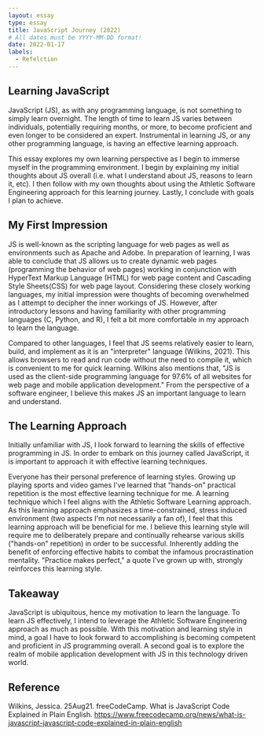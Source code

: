 ```yaml
---
layout: essay
type: essay
title: JavaScript Journey (2022)
# All dates must be YYYY-MM-DD format!
date: 2022-01-17
labels:
  - Refelction
---
```



## Learning JavaScript

JavaScript (JS), as with any programming language, is not something to simply learn overnight.  The length of time to learn JS varies between individuals, potentially requiring months, or more, to become proficient and even longer to be considered an expert.  Instrumental in learning JS, or any other programming language, is having an effective learning approach.

This essay explores my own learning perspective as I begin to immerse myself in the programming environment.  I begin by explaining my initial thoughts about JS overall (i.e. what I understand about JS, reasons to learn it, etc).  I then follow with my own thoughts about using the Athletic Software Engineering approach for this learning journey.  Lastly, I conclude with goals I plan to achieve. 

## My First Impression

JS is well-known as the scripting language for web pages as well as environments such as Apache and Adobe.  In preparation of learning, I was able to conclude that JS allows us to create dynamic web pages (programming the behavior of web pages) working in conjunction with HyperText Markup Language (HTML) for web page content and Cascading Style Sheets(CSS) for web page layout.  Considering these closely working languages, my initial impression were thoughts of becoming overwhelmed as I attempt to decipher the inner workings of JS.  However, after introductory lessons and having familiarity with other programming languages (C, Python, and R), I felt a bit more comfortable in my approach to learn the language.  

Compared to other languages, I feel that JS seems relatively easier to learn, build, and implement as it is an "interpreter" language (Wilkins, 2021).  This allows browsers to read and run code without the need to compile it, which is convenient to me for quick learning.  Wilkins also mentions that, "JS is used as the client-side programming language for 97.6% of all websites for web page and mobile application development."  From the perspective of a software engineer, I believe this makes JS an important language to learn and understand.    

## The Learning Approach

Initially unfamiliar with JS, I look forward to learning the skills of effective programming in JS.  In order to embark on this journey called JavaScript, it is important to approach it with effective learning techniques.  

Everyone has their personal preference of learning styles.  Growing up playing sports and video games I've learned that "hands-on" practical repetition is the most effective learning technique for me.  A learning technique which I feel aligns with the Athletic Software Learning approach.  As this learning approach emphasizes a time-constrained, stress induced environment (two aspects I'm not necessarily a fan of), I feel that this learning approach will be beneficial for me.  I believe this learning style will require me to deliberately prepare and continually rehearse various skills ("hands-on" repetition) in order to be successful.  Inherently adding the benefit of enforcing effective habits to combat the infamous procrastination mentality.  "Practice makes perfect," a quote I've grown up with, strongly reinforces this learning style.  

## Takeaway

JavaScript is ubiquitous, hence my motivation to learn the language.  To learn JS effectively, I intend to leverage the Athletic Software Engineering approach as much as possible.  With this motivation and learning style in mind, a goal I have to look forward to accomplishing is becoming competent and proficient in JS programming overall.  A second goal is to explore the realm of mobile application development with JS in this technology driven world.


## Reference

Wilkins, Jessica. 25Aug21. freeCodeCamp. What is JavaScript Code Explained in Plain English. 
https://www.freecodecamp.org/news/what-is-javascript-javascript-code-explained-in-plain-english
